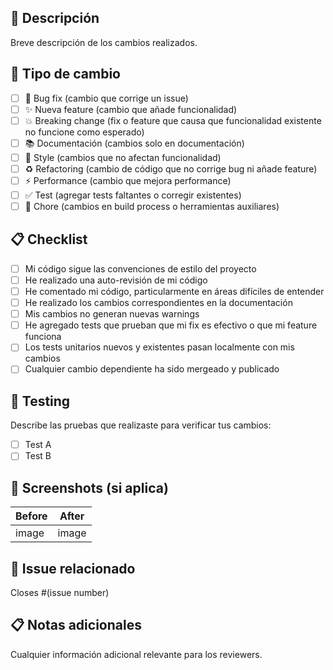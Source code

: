 ## 📝 Descripción

Breve descripción de los cambios realizados.

## 🔧 Tipo de cambio

- [ ] 🐛 Bug fix (cambio que corrige un issue)
- [ ] ✨ Nueva feature (cambio que añade funcionalidad)
- [ ] 💥 Breaking change (fix o feature que causa que funcionalidad existente no funcione como esperado)
- [ ] 📚 Documentación (cambios solo en documentación)
- [ ] 🎨 Style (cambios que no afectan funcionalidad)
- [ ] ♻️ Refactoring (cambio de código que no corrige bug ni añade feature)
- [ ] ⚡ Performance (cambio que mejora performance)
- [ ] ✅ Test (agregar tests faltantes o corregir existentes)
- [ ] 🔧 Chore (cambios en build process o herramientas auxiliares)

## 📋 Checklist

- [ ] Mi código sigue las convenciones de estilo del proyecto
- [ ] He realizado una auto-revisión de mi código
- [ ] He comentado mi código, particularmente en áreas difíciles de entender
- [ ] He realizado los cambios correspondientes en la documentación
- [ ] Mis cambios no generan nuevas warnings
- [ ] He agregado tests que prueban que mi fix es efectivo o que mi feature funciona
- [ ] Los tests unitarios nuevos y existentes pasan localmente con mis cambios
- [ ] Cualquier cambio dependiente ha sido mergeado y publicado

## 🧪 Testing

Describe las pruebas que realizaste para verificar tus cambios:

- [ ] Test A
- [ ] Test B

## 📱 Screenshots (si aplica)

| Before | After |
|--------|-------|
| image  | image |

## 🔗 Issue relacionado

Closes #(issue number)

## 📋 Notas adicionales

Cualquier información adicional relevante para los reviewers.
